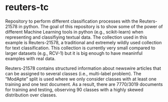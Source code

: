 # reuters-tc

Repository to perform different classification processes with the Reuters-21578 in python. The goal of this repository is to show some of the power of different Machine Learning tools in python (e.g., scikit-learn) when representing and classifiying textual data. The collection used in this example is Reuters-21578, a traditional and extremely wildly used collection for text classification. This collection is currently very small compared to larger datasets (e.g., RCV-1) but it is big enough to have meaninful examples with real data.

Reuters-21578 contains structured information about newswire articles that can be assigned to several classes (i.e., multi-label problem). The “ModApte” split is used where we only consider classes with at least one training and one test document. As a result, there are 7770/3019 documents for training and testing, observing 90 classes with a highly skewed distribution over classes.

